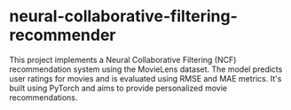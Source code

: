 # neural-collaborative-filtering-recommender
This project implements a Neural Collaborative Filtering (NCF) recommendation system using the MovieLens dataset. The model predicts user ratings for movies and is evaluated using RMSE and MAE metrics. It's built using PyTorch and aims to provide personalized movie recommendations.
